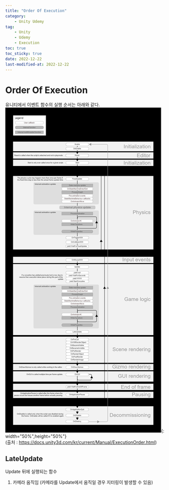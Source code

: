 ```yaml
---
title: "Order Of Execution"
category:
    - Unity Udemy
tag:
    - Unity
    - Udemy
    - Execution
toc: true
toc_sticky: true
date: 2022-12-22
last-modified-at: 2022-12-22
---
```


# Order Of Execution
유니티에서 이벤트 함수의 실행 순서는 아래와 같다.   
![image](https://github.com/Sho1007/sho1007.github.io/blob/main/assets/images/Unity_OrderOfExecution.jpg?raw=true){: width="50%",height="50%"}   
(출처 : https://docs.unity3d.com/kr/current/Manual/ExecutionOrder.html)

## LateUpdate
Update 뒤에 실행되는 함수
1. 카메라 움직임 (카메라를 Update에서 움직일 경우 지터링이 발생할 수 있음)